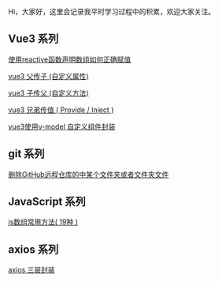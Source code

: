 
Hi，大家好，这里会记录我平时学习过程中的积累，欢迎大家关注。

## Vue3 系列
[使用reactive函数声明数组如何正确赋值](https://github.com/stars-oceans/yhc/issues/2)

[vue3 父传子 (自定义属性)](https://github.com/stars-oceans/yhc/issues/4)

[vue3 子传父 (自定义方法)](https://github.com/stars-oceans/yhc/issues/5)

[vue3 兄弟传值 ( Provide / Inject )](https://github.com/stars-oceans/yhc/issues/6)

[vue3使用v-model 自定义组件封装](https://github.com/stars-oceans/yhc/issues/7)


## git 系列
[删除GitHub远程仓库的中某个文件夹或者文件夹文件](https://github.com/stars-oceans/yhc/issues/3)

## JavaScript 系列
[js数组常用方法( 19种 )](https://github.com/stars-oceans/yhc/issues/8)


## axios 系列
[axios 三层封装]()
